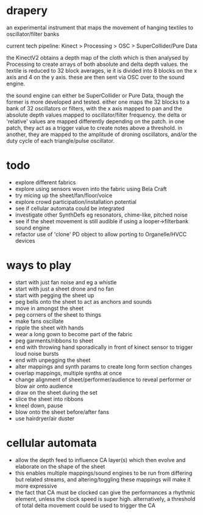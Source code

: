 # drapery

an experimental instrument that maps the movement of hanging textiles to oscillator/filter banks

current tech pipeline: Kinect > Processing > OSC > SuperCollider/Pure Data

the KinectV2 obtains a depth map of the cloth which is then analysed by Processing to create arrays of both absolute and delta depth values. the textile is reduced to 32 block averages, ie it is divided into 8 blocks on the x axis and 4 on the y axis. these are then sent via OSC over to the sound engine.

the sound engine can either be SuperCollider or Pure Data, though the former is more developed and tested. either one maps the 32 blocks to a bank of 32 oscillators or filters, with the x axis mapped to pan and the absolute depth values mapped to oscillator/filter frequency. the delta or 'relative' values are mapped differently depending on the patch. in one patch, they act as a trigger value to create notes above a threshold. in another, they are mapped to the amplitude of droning oscillators, and/or the duty cycle of each triangle/pulse oscillator.

# todo

- explore different fabrics
- explore using sensors woven into the fabric using Bela Craft
- try micing up the sheet/fan/floor/voice
- explore crowd participation/installation potential
- see if cellular automata could be integrated
- investigate other SynthDefs eg resonators, chime-like, pitched noise
- see if the sheet movement is still audible if using a looper->filterbank sound engine
- refactor use of 'clone' PD object to allow porting to Organelle/HVCC devices

# ways to play

- start with just fan noise and eg a whistle
- start with just a sheet drone and no fan
- start with pegging the sheet up
- peg bells onto the sheet to act as anchors and sounds
- move in amongst the sheet
- peg corners of the sheet to things
- make fans oscillate
- ripple the sheet with hands
- wear a long gown to become part of the fabric
- peg garments/ribbons to sheet
- end with throwing hand sporadically in front of kinect sensor to trigger loud noise bursts
- end with unpegging the sheet
- alter mappings and synth params to create long form section changes
- overlap mappings, multiple synths at once
- change alignment of sheet/performer/audience to reveal performer or blow air onto audience
- draw on the sheet during the set
- slice the sheet into ribbons
- kneel down, pause
- blow onto the sheet before/after fans
- use hairdryer/air duster

# cellular automata

- allow the depth feed to influence CA layer(s) which then evolve and elaborate on the shape of the sheet
- this enables multiple mappings/sound engines to be run from differing but related streams, and altering/toggling these mappings will make it more expressive
- the fact that CA must be clocked can give the performances a rhythmic element, unless the clock speed is super high. alternatively, a threshold of total delta movement could be used to trigger the CA